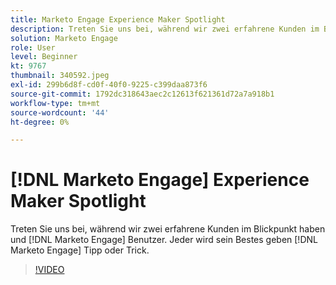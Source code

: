 ```yaml
---
title: Marketo Engage Experience Maker Spotlight
description: Treten Sie uns bei, während wir zwei erfahrene Kunden im Blickpunkt haben und [!DNL Marketo Engage] Benutzer. Jeder wird sein Bestes geben [!DNL Marketo Engage] Tipp oder Trick.
solution: Marketo Engage
role: User
level: Beginner
kt: 9767
thumbnail: 340592.jpeg
exl-id: 299b6d8f-cd0f-40f0-9225-c399daa873f6
source-git-commit: 1792dc318643aec2c12613f621361d72a7a918b1
workflow-type: tm+mt
source-wordcount: '44'
ht-degree: 0%

---
```


# [!DNL Marketo Engage] Experience Maker Spotlight

Treten Sie uns bei, während wir zwei erfahrene Kunden im Blickpunkt haben und [!DNL Marketo Engage] Benutzer. Jeder wird sein Bestes geben [!DNL Marketo Engage] Tipp oder Trick.

>[!VIDEO](https://video.tv.adobe.com/v/340592/?quality=12&learn=on)
